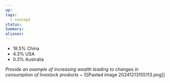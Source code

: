 ```yaml
---
up: 
tags:
  - concept
status: 
Summary:
aliases:
---
```

- 18.5% China
- 4.3% USA
- 0.3% Australia

*Provide an example of increasing wealth leading to changes in consumption of livestock products*
~
![[Pasted image 20241213155113.png]]
<!--SR:!2025-03-14,4,270-->
